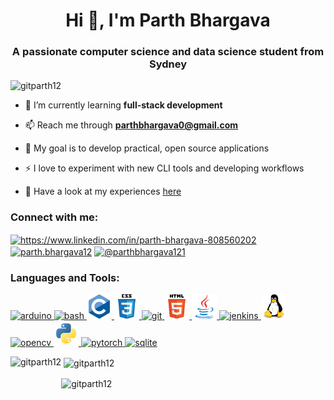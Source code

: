 <h1 align="center">Hi 👋, I'm Parth Bhargava</h1>
<h3 align="center">A passionate computer science and data science student from Sydney</h3>

<p align="left"> <img src="https://komarev.com/ghpvc/?username=gitparth12&label=Profile%20views&color=0e75b6&style=flat&theme=tokyonight" alt="gitparth12" /> </p>

- 🌱 I’m currently learning **full-stack development**

- 📫 Reach me through **parthbhargava0@gmail.com**

- 🥅 My goal is to develop practical, open source applications

- ⚡ I love to experiment with new CLI tools and developing workflows

- 📄 Have a look at my experiences [here](https://drive.google.com/file/d/1mgtYBmQ74GlyOJphMZxvMhcUjTqdKB41/view?usp=sharing)


<h3 align="left">Connect with me:</h3>
<p align="left">
<a href="https://linkedin.com/in/https://www.linkedin.com/in/parth-bhargava-808560202" target="blank"><img align="center" src="https://raw.githubusercontent.com/rahuldkjain/github-profile-readme-generator/master/src/images/icons/Social/linked-in-alt.svg" alt="https://www.linkedin.com/in/parth-bhargava-808560202" height="30" width="40" /></a>
<a href="https://instagram.com/parth.bhargava12" target="blank"><img align="center" src="https://raw.githubusercontent.com/rahuldkjain/github-profile-readme-generator/master/src/images/icons/Social/instagram.svg" alt="parth.bhargava12" height="30" width="40" /></a>
<a href="https://www.hackerrank.com/@parthbhargava121" target="blank"><img align="center" src="https://raw.githubusercontent.com/rahuldkjain/github-profile-readme-generator/master/src/images/icons/Social/hackerrank.svg" alt="@parthbhargava121" height="30" width="40" /></a>
</p>

<h3 align="left">Languages and Tools:</h3>
<p align="left"> <a href="https://www.arduino.cc/" target="_blank" rel="noreferrer"> <img src="https://cdn.worldvectorlogo.com/logos/arduino-1.svg" alt="arduino" width="40" height="40"/> </a> <a href="https://www.gnu.org/software/bash/" target="_blank" rel="noreferrer"> <img src="https://www.vectorlogo.zone/logos/gnu_bash/gnu_bash-icon.svg" alt="bash" width="40" height="40"/> </a> <a href="https://www.cprogramming.com/" target="_blank" rel="noreferrer"> <img src="https://raw.githubusercontent.com/devicons/devicon/master/icons/c/c-original.svg" alt="c" width="40" height="40"/> </a> <a href="https://www.w3schools.com/css/" target="_blank" rel="noreferrer"> <img src="https://raw.githubusercontent.com/devicons/devicon/master/icons/css3/css3-original-wordmark.svg" alt="css3" width="40" height="40"/> </a> <a href="https://git-scm.com/" target="_blank" rel="noreferrer"> <img src="https://www.vectorlogo.zone/logos/git-scm/git-scm-icon.svg" alt="git" width="40" height="40"/> </a> <a href="https://www.w3.org/html/" target="_blank" rel="noreferrer"> <img src="https://raw.githubusercontent.com/devicons/devicon/master/icons/html5/html5-original-wordmark.svg" alt="html5" width="40" height="40"/> </a> <a href="https://www.java.com" target="_blank" rel="noreferrer"> <img src="https://raw.githubusercontent.com/devicons/devicon/master/icons/java/java-original.svg" alt="java" width="40" height="40"/> </a> <a href="https://www.jenkins.io" target="_blank" rel="noreferrer"> <img src="https://www.vectorlogo.zone/logos/jenkins/jenkins-icon.svg" alt="jenkins" width="40" height="40"/> </a> <a href="https://www.linux.org/" target="_blank" rel="noreferrer"> <img src="https://raw.githubusercontent.com/devicons/devicon/master/icons/linux/linux-original.svg" alt="linux" width="40" height="40"/> </a> <a href="https://opencv.org/" target="_blank" rel="noreferrer"> <img src="https://www.vectorlogo.zone/logos/opencv/opencv-icon.svg" alt="opencv" width="40" height="40"/> </a> <a href="https://www.python.org" target="_blank" rel="noreferrer"> <img src="https://raw.githubusercontent.com/devicons/devicon/master/icons/python/python-original.svg" alt="python" width="40" height="40"/> </a> <a href="https://pytorch.org/" target="_blank" rel="noreferrer"> <img src="https://www.vectorlogo.zone/logos/pytorch/pytorch-icon.svg" alt="pytorch" width="40" height="40"/> </a> <a href="https://www.sqlite.org/" target="_blank" rel="noreferrer"> <img src="https://www.vectorlogo.zone/logos/sqlite/sqlite-icon.svg" alt="sqlite" width="40" height="40"/> </a> </p>

<p><img align="left" height="390" src="https://github-readme-stats-h6yfbezeb-gitparth12.vercel.app/api/top-langs?username=gitparth12&show_icons=true&locale=en&count_private=true&theme=tokyonight&langs_count=10" alt="gitparth12" /></p>

<p>&nbsp;<img align="center" src="https://github-readme-stats-h6yfbezeb-gitparth12.vercel.app/api?username=gitparth12&show_icons=true&locale=en&count_private=true&theme=tokyonight&card_width=400&line_height=25" alt="gitparth12" /></p>

<p><img align="center" height="175" src="https://github-readme-streak-stats.herokuapp.com/?user=gitparth12&count_private=true&theme=tokyonight&card_width=400" alt="gitparth12" /></p>
